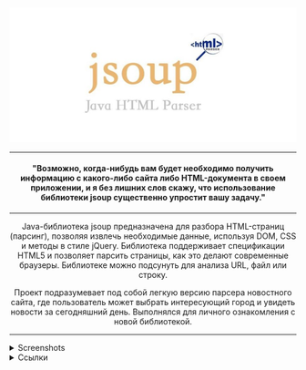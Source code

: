 ![Screen](https://raw.githubusercontent.com/atomatoe/jsoupParse/master/screenshots/jsoup_logo.jpeg)
________________________________________________________________

#### <p align=center> "Возможно, когда-нибудь вам будет необходимо получить информацию с какого-либо сайта либо HTML-документа в своем приложении, и я без лишних слов скажу, что использование библиотеки jsoup существенно упростит вашу задачу."</p> ####
________________________________________________________________

<p align=center>Java-библиотека jsoup предназначена для разбора HTML-страниц (парсинг), позволяя извлечь необходимые данные, используя DOM, CSS и методы в стиле jQuery.
Библиотека поддерживает спецификации HTML5 и позволяет парсить страницы, как это делают современные браузеры.
Библиотеке можно подсунуть для анализа URL, файл или строку.</p>
<p align=center>Проект подразумевает под собой легкую версию парсера новостного сайта, где пользователь может выбрать интересующий город и увидеть новости за сегодняшний день. Выполнялся для личного ознакомления с новой библиотекой.</p>

________________________________________________________________


<details>
<summary>Screenshots</summary>

________________________________________________________________

<p><img src="https://raw.githubusercontent.com/atomatoe/jsoupParse/master/screenshots/screen_1.png" alt="Ссылка"></p>
<p><img src="https://raw.githubusercontent.com/atomatoe/jsoupParse/master/screenshots/screen_2.png" alt="Ссылка"></p>
<p><img src="https://raw.githubusercontent.com/atomatoe/jsoupParse/master/screenshots/screen_3.png" alt="Ссылка"></p>
<p><img src="https://raw.githubusercontent.com/atomatoe/jsoupParse/master/screenshots/screen_4.png" alt="Ссылка"></p>
________________________________________________________________

</details>

<details>
<summary>Ссылки</summary>
<p></p>
<p><a href="https://github.com/atomatoe">Мой github</a></p>
<p><a href="https://javarush.ru/groups/posts/2007-legkiy-parsing-html-s-pomojshjhju-jsoup">Jsoup для начинающих</a></p>
<p><a href="https://betacode.net/10399/jsoup-java-html-parser">Подробнее о библиотеке</a></p>
 <p><a href="https://jsoup.org/">Официальная страница библиотеки</a></p>
</details>

